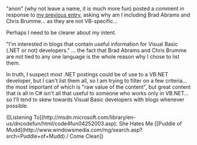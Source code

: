 "anon" (why not leave a name, it is much more fun) posted a comment in response to [my previous entry](http://weblogs.asp.net/duncanma/posts/10050.aspx), asking why am I including Brad Abrams and Chris Brumme... as they are not VB-specific...

Perhaps I need to be clearer about my intent.

"I'm interested in blogs that contain useful information for Visual Basic (.NET or not) developers." ... the fact that Brad Abrams and Chris Brumme are not tied to any one language is the whole reason why I chose to list them.

In truth, I suspect most .NET postings could be of use to a VB.NET developer, but I can't list them all, so I am trying to filter on a few criteria... the most important of which is "raw value of the content", but great content that is all in C# isn't all that useful to someone who works only in VB.NET... so I'll tend to skew towards Visual Basic developers with blogs whenever possible.

<div class="media">
  ([Listening To](http://msdn.microsoft.com/library/en-us/dncodefun/html/code4fun04252003.asp): She Hates Me [[Puddle of Mudd](http://www.windowsmedia.com/mg/search.asp?srch=Puddle+of+Mudd) / Come Clean])
</div>